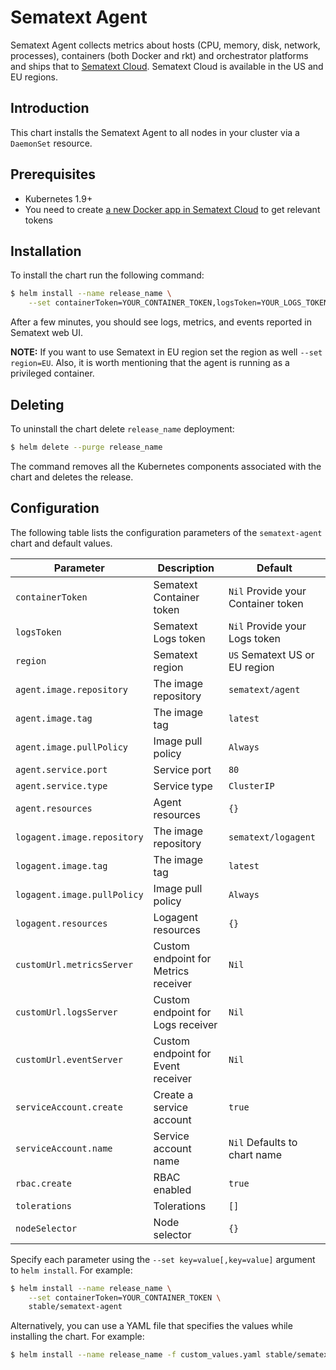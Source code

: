 # Sematext Agent

Sematext Agent collects metrics about hosts (CPU, memory, disk, network, processes), containers (both Docker and rkt) and orchestrator platforms and ships that to [Sematext Cloud](https://sematext.com/cloud). Sematext Cloud is available in the US and EU regions.

## Introduction

This chart installs the Sematext Agent to all nodes in your cluster via a `DaemonSet` resource.

## Prerequisites

- Kubernetes 1.9+
- You need to create [a new Docker app in Sematext Cloud](https://apps.sematext.com/ui/integrations/create/docker) to get relevant tokens

## Installation

To install the chart run the following command:

```bash
$ helm install --name release_name \
    --set containerToken=YOUR_CONTAINER_TOKEN,logsToken=YOUR_LOGS_TOKEN stable/sematext-agent
```

After a few minutes, you should see logs, metrics, and events reported in Sematext web UI.

**NOTE:** If you want to use Sematext in EU region set the region as well `--set region=EU`. Also, it is worth mentioning that the agent is running as a privileged container.

## Deleting

To uninstall the chart delete `release_name` deployment:

```bash
$ helm delete --purge release_name
```

The command removes all the Kubernetes components associated with the chart and deletes the release.

## Configuration

The following table lists the configuration parameters of the `sematext-agent` chart and default values.

|           Parameter           |             Description              |                  Default                  |
|-------------------------------|--------------------------------------|-------------------------------------------|
| `containerToken`              | Sematext Container token             | `Nil` Provide your Container token        |
| `logsToken`                   | Sematext Logs token                  | `Nil` Provide your Logs token             |
| `region`                      | Sematext region                      | `US` Sematext US or EU region             |
| `agent.image.repository`      | The image repository                 | `sematext/agent`                          |
| `agent.image.tag`             | The image tag                        | `latest`                                  |
| `agent.image.pullPolicy`      | Image pull policy                    | `Always`                                  |
| `agent.service.port`          | Service port                         | `80`                                      |
| `agent.service.type`          | Service type                         | `ClusterIP`                               |
| `agent.resources`             | Agent resources                      | `{}`                                      |
| `logagent.image.repository`   | The image repository                 | `sematext/logagent`                       |
| `logagent.image.tag`          | The image tag                        | `latest`                                  |
| `logagent.image.pullPolicy`   | Image pull policy                    | `Always`                                  |
| `logagent.resources`          | Logagent resources                   | `{}`                                      |
| `customUrl.metricsServer`     | Custom endpoint for Metrics receiver | `Nil`                                     |
| `customUrl.logsServer`        | Custom endpoint for Logs receiver    | `Nil`                                     |
| `customUrl.eventServer`       | Custom endpoint for Event receiver   | `Nil`                                     |
| `serviceAccount.create`       | Create a service account             | `true`                                    |
| `serviceAccount.name`         | Service account name                 | `Nil` Defaults to chart name              |
| `rbac.create`                 | RBAC enabled                         | `true`                                    |
| `tolerations`                 | Tolerations                          | `[]`                                      |
| `nodeSelector`                | Node selector                        | `{}`                                      |

Specify each parameter using the `--set key=value[,key=value]` argument to `helm install`. For example:

```bash
$ helm install --name release_name \
    --set containerToken=YOUR_CONTAINER_TOKEN \
    stable/sematext-agent
```

Alternatively, you can use a YAML file that specifies the values while installing the chart. For example:

```bash
$ helm install --name release_name -f custom_values.yaml stable/sematext-agent
```
